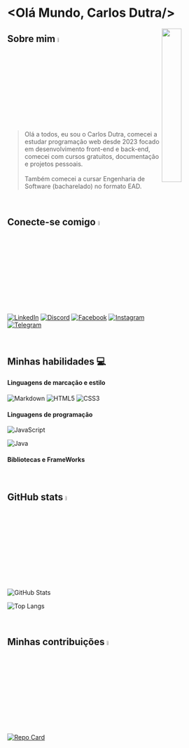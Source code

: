 # <Olá Mundo, Carlos Dutra/>

<img src="https://cdn.pixabay.com/photo/2017/05/09/13/33/laptop-2298286_1280.png" align="right" width="30%">

## Sobre mim <img src="https://em-content.zobj.net/source/animated-noto-color-emoji/356/waving-hand_1f44b.gif" width="5%">
>Olá a todos, eu sou o Carlos Dutra, comecei a estudar programação web desde 2023 focado em desenvolvimento front-end e back-end, comecei com cursos gratuitos, documentação e projetos pessoais.<br><br>
Também comecei a cursar Engenharia de Software (bacharelado) no formato EAD.

<br>

## Conecte-se comigo <img src="https://em-content.zobj.net/source/animated-noto-color-emoji/356/thumbs-up_1f44d.gif" width="5%">

[![LinkedIn](https://img.shields.io/badge/LinkedIn-black?style=for-the-badge&logo=linkedin&logoColor=blue)](https://www.linkedin.com/in/lucassterra/)
[![Discord](https://img.shields.io/badge/Discord-000?style=for-the-badge&logo=discord)](https://www.discord.com/in/lucas_terra/)
[![Facebook](https://img.shields.io/badge/Facebook-000?style=for-the-badge&logo=facebook)](https://www.facebook.com/trra.Lucas/)
[![Instagram](https://img.shields.io/badge/Instagram-000?style=for-the-badge&logo=instagram)](https://www.instagram.com/lucas_tterra/)
[![Telegram](https://img.shields.io/badge/Telegram-000?style=for-the-badge&logo=telegram)](https://www.t.me/Pr0L_0ndo)

<br>

## Minhas habilidades 💻

 #### Linguagens de marcação e estilo
![Markdown](https://img.shields.io/badge/Markdown-000?style=for-the-badge&logo=markdown)
![HTML5](https://img.shields.io/badge/HTML5-000?style=for-the-badge&logo=html5)
![CSS3](https://img.shields.io/badge/CSS3-000?style=for-the-badge&logo=css3&logoColor=264CE4)

#### Linguagens de programação
![JavaScript](https://img.shields.io/badge/JavaScript-000?style=for-the-badge&logo=javascript)

![Java](https://img.shields.io/badge/Java-000?style=for-the-badge&logo=java)

 #### Bibliotecas e FrameWorks
 
<br>

## GitHub stats <img src="https://emojigraph.org/media/facebook/chart-increasing_1f4c8.png" width="5%">
![GitHub Stats](https://github-readme-stats.vercel.app/api?username=Lucass-trra&theme=transparent&bg_color=000&border_color=30A3DC&show_icons=true&icon_color=30A3DC&title_color=E94D5F&text_color=FFF)

![Top Langs](https://github-readme-stats-git-masterrstaa-rickstaa.vercel.app/api/top-langs/?username=Lucass-trra&layout=compact&bg_color=000&border_color=30A3DC&title_color=E94D5F&text_color=FFF)

<br>

## Minhas contribuições <img src="https://cdn-icons-png.flaticon.com/512/5708/5708026.png" width="5%">

[![Repo Card](https://github-readme-stats.vercel.app/api/pin/?username=Lucass-trra&repo=dio-lab-open-source&bg_color=000&border_color=30A3DC&show_icons=true&icon_color=30A3DC&title_color=E94D5F&text_color=FFF)](https://github.com/SEUUSERNAME/SEUREPOSITORIO)
